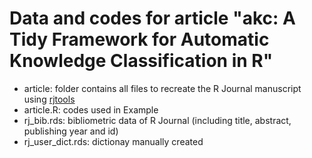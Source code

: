 # Data and codes for article "akc: A Tidy Framework for Automatic Knowledge Classification in R"
- article: folder contains all files to recreate the R Journal manuscript using [rjtools](https://github.com/rjournal/rjtools)
- article.R: codes used in Example
- rj_bib.rds: bibliometric data of R Journal (including title, abstract, publishing year and id)
- rj_user_dict.rds: dictionay manually created

